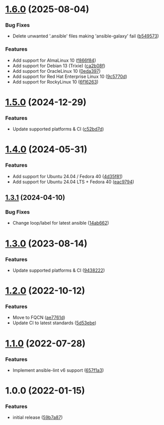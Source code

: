 # [1.6.0](https://github.com/de-it-krachten/ansible-role-acl/compare/v1.5.0...v1.6.0) (2025-08-04)


### Bug Fixes

* Delete unwanted '.ansible' files making 'ansible-galaxy' fail ([b549573](https://github.com/de-it-krachten/ansible-role-acl/commit/b549573de2a768e42ada3ead367a2bee5052e655))


### Features

* Add support for AlmaLinux 10 ([f866f84](https://github.com/de-it-krachten/ansible-role-acl/commit/f866f844b30434445f57445963c7a8e6a2a6068d))
* Add support for Debian 13 (Trixie) ([ca2b08f](https://github.com/de-it-krachten/ansible-role-acl/commit/ca2b08f3bfa28c04ba66ede64318f04f289c6fbd))
* Add support for OracleLinux 10 ([0eda397](https://github.com/de-it-krachten/ansible-role-acl/commit/0eda397934982f6837aa7397c685ea74ac64f112))
* Add support for Red Hat Enterprise Linux 10 ([9c5770d](https://github.com/de-it-krachten/ansible-role-acl/commit/9c5770d37b1cc68cb02fe2bb32fb36a46753a8ac))
* Add support for RockyLinux 10 ([6f16263](https://github.com/de-it-krachten/ansible-role-acl/commit/6f1626313a9665f3494034abfac00709a8d31972))

# [1.5.0](https://github.com/de-it-krachten/ansible-role-acl/compare/v1.4.0...v1.5.0) (2024-12-29)


### Features

* Update supported platforms & CI ([c52bd7d](https://github.com/de-it-krachten/ansible-role-acl/commit/c52bd7dc574ede9b8d9c1fcce3939343f889fe9a))

# [1.4.0](https://github.com/de-it-krachten/ansible-role-acl/compare/v1.3.1...v1.4.0) (2024-05-31)


### Features

* Add support for Ubuntu 24.04 / Fedora 40 ([4d35f81](https://github.com/de-it-krachten/ansible-role-acl/commit/4d35f8151d5842a82630376a59d03c75104c58f9))
* Add support for Ubuntu 24.04 LTS + Fedora 40 ([eac9794](https://github.com/de-it-krachten/ansible-role-acl/commit/eac97949632849eb301a8de6a129eb3d8dd8a5ea))

## [1.3.1](https://github.com/de-it-krachten/ansible-role-acl/compare/v1.3.0...v1.3.1) (2024-04-10)


### Bug Fixes

* Change loop/label for latest ansible ([14ab662](https://github.com/de-it-krachten/ansible-role-acl/commit/14ab662d47063d750b8a3856e36cd5fcb75148cd))

# [1.3.0](https://github.com/de-it-krachten/ansible-role-acl/compare/v1.2.0...v1.3.0) (2023-08-14)


### Features

* Update supported platforms & CI ([9438222](https://github.com/de-it-krachten/ansible-role-acl/commit/94382221c3b92969f0ba76f6fe487e84d0932599))

# [1.2.0](https://github.com/de-it-krachten/ansible-role-acl/compare/v1.1.0...v1.2.0) (2022-10-12)


### Features

* Move to FQCN ([ae7761d](https://github.com/de-it-krachten/ansible-role-acl/commit/ae7761d2d6ad38cdd5c89e3911efca8326081c24))
* Update CI to latest standards ([5d53ebe](https://github.com/de-it-krachten/ansible-role-acl/commit/5d53ebe2fe602332a351312990306f271431b4ea))

# [1.1.0](https://github.com/de-it-krachten/ansible-role-acl/compare/v1.0.0...v1.1.0) (2022-07-28)


### Features

* Implement ansible-lint v6 support ([657f1a3](https://github.com/de-it-krachten/ansible-role-acl/commit/657f1a332d45daca8a159bae2041d88c3f0e3719))

# 1.0.0 (2022-01-15)


### Features

* initial release ([59b7a87](https://github.com/de-it-krachten/ansible-role-acl/commit/59b7a87aae55b1927840735a8fc3a03160715d32))
